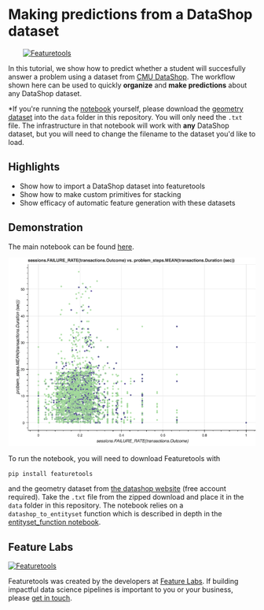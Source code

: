# Making predictions from a DataShop dataset
<a style="margin:30px" href="https://www.featuretools.com">
    <img width=50% src="https://www.featuretools.com/wp-content/uploads/2017/12/FeatureLabs-Logo-Tangerine-800.png" alt="Featuretools" />
</a>

In this tutorial, we show how to predict whether a student will succesfully answer a problem using a dataset from [CMU DataShop](https://pslcdatashop.web.cmu.edu/). The workflow shown here can be used to quickly **organize** and **make predictions** about any DataShop dataset.

*If you're running the [notebook](Demo%20-%20DataShop.ipynb) yourself, please download the [geometry dataset](https://pslcdatashop.web.cmu.edu/DatasetInfo?datasetId=76) into the `data` folder in this repository. You will only need the `.txt` file. The infrastructure in that notebook will work with **any** DataShop dataset, but you will need to change the filename to the dataset you'd like to load.

## Highlights
* Show how to import a DataShop dataset into featuretools
* Show how to make custom primitives for stacking
* Show efficacy of automatic feature generation with these datasets

## Demonstration

The main notebook can be found [here](Demo%20-%20DataShop.ipynb). 

![Example image](data/images/exampleimage.png)

To run the notebook, you will need to download Featuretools with
```
pip install featuretools
```
and the geometry dataset from [the datashop website](https://pslcdatashop.web.cmu.edu/DatasetInfo?datasetId=76) (free account required). Take the `.txt` file from the zipped download and place it in the `data` folder in this repository. The notebook relies on a `datashop_to_entityset` function which is described in depth in the [entityset_function notebook](entityset_function.ipynb). 

## Feature Labs
<a href="https://www.featurelabs.com/">
    <img src="http://www.featurelabs.com/wp-content/uploads/2017/12/logo.png" alt="Featuretools" />
</a>

Featuretools was created by the developers at [Feature Labs](https://www.featurelabs.com/). If building impactful data science pipelines is important to you or your business, please [get in touch](https://www.featurelabs.com/contact.html).
